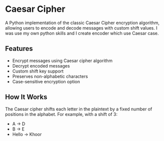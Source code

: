 # Caesar Cipher

A Python implementation of the classic Caesar Cipher encryption algorithm, allowing users to encode and decode messages with custom shift values. I was use my own python skills and I create encoder which use Caesar case.

## Features
-  Encrypt messages using Caesar cipher algorithm
-  Decrypt encoded messages
-  Custom shift key support
-  Preserves non-alphabetic characters
-  Case-sensitive encryption option

## How It Works
The Caesar cipher shifts each letter in the plaintext by a fixed number of positions in the alphabet. For example, with a shift of 3:
- A → D
- B → E
- Hello → Khoor
